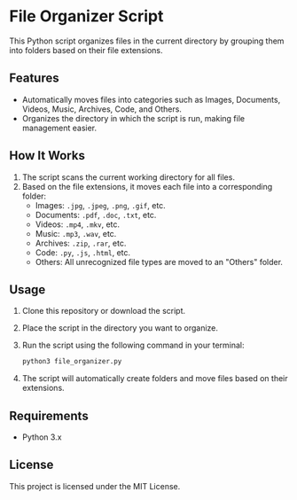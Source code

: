 # File Organizer Script

This Python script organizes files in the current directory by grouping them into folders based on their file extensions.

## Features

- Automatically moves files into categories such as Images, Documents, Videos, Music, Archives, Code, and Others.
- Organizes the directory in which the script is run, making file management easier.

## How It Works

1. The script scans the current working directory for all files.
2. Based on the file extensions, it moves each file into a corresponding folder:
   - Images: `.jpg`, `.jpeg`, `.png`, `.gif`, etc.
   - Documents: `.pdf`, `.doc`, `.txt`, etc.
   - Videos: `.mp4`, `.mkv`, etc.
   - Music: `.mp3`, `.wav`, etc.
   - Archives: `.zip`, `.rar`, etc.
   - Code: `.py`, `.js`, `.html`, etc.
   - Others: All unrecognized file types are moved to an "Others" folder.

## Usage

1. Clone this repository or download the script.
2. Place the script in the directory you want to organize.
3. Run the script using the following command in your terminal:

    ```bash
    python3 file_organizer.py
    ```

4. The script will automatically create folders and move files based on their extensions.

## Requirements

- Python 3.x

## License

This project is licensed under the MIT License.
